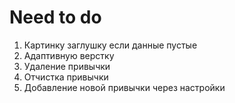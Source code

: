 # Need to do
1. Картинку заглушку если данные пустые 
2. Адаптивную верстку 
3. Удаление привычки
4. Отчистка привычки
5. Добавление новой привычки через настройки 